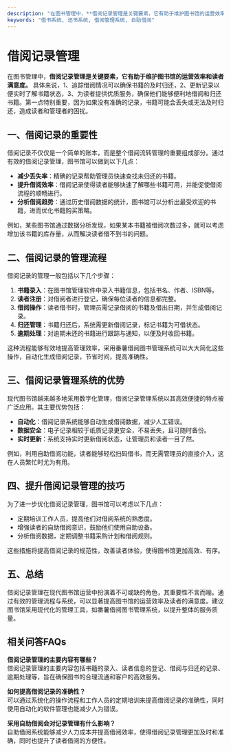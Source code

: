 ```yaml
---
description: "在图书管理中，**借阅记录管理是关键要素，它有助于维护图书馆的运营效率和读者满意度。** 具体来说，1、追踪借阅情况可以确保书籍的及时归还，2、更新记录以便实时了解书籍状态，3、为读者提供优质服务，确保他们能够便利地借阅和归还书籍。第一点特别重要，因为如果没有准确的记录，书籍可能会丢失或无法及时归还，造成读者和管理者的困扰。"
keywords: "借书系统, 还书系统, 借阅管理系统, 自助借阅"
---
```

# 借阅记录管理

在图书管理中，**借阅记录管理是关键要素，它有助于维护图书馆的运营效率和读者满意度。** 具体来说，1、追踪借阅情况可以确保书籍的及时归还，2、更新记录以便实时了解书籍状态，3、为读者提供优质服务，确保他们能够便利地借阅和归还书籍。第一点特别重要，因为如果没有准确的记录，书籍可能会丢失或无法及时归还，造成读者和管理者的困扰。

## **一、借阅记录的重要性**

借阅记录不仅仅是一个简单的账本，而是整个借阅流转管理的重要组成部分。通过有效的借阅记录管理，图书馆可以做到以下几点：

- **减少丢失率**：精确的记录帮助管理员快速查找未归还的书籍。
- **提升借阅效率**：借阅记录使得读者能够快速了解哪些书籍可用，并能促使借阅流程的顺畅进行。
- **分析借阅趋势**：通过历史借阅数据的统计，图书馆可以分析出最受欢迎的书籍，进而优化书籍购买策略。

例如，某些图书馆通过数据分析发现，如果某本书籍被借阅次数过多，就可以考虑增加该书籍的库存量，从而解决读者借不到书的问题。

## **二、借阅记录的管理流程**

借阅记录的管理一般包括以下几个步骤：

1. **书籍录入**：在图书馆管理软件中录入书籍信息，包括书名、作者、ISBN等。
2. **读者注册**：对借阅者进行登记，确保每位读者的信息都完整。
3. **借阅操作**：读者借书时，管理员需记录借阅的书籍及借出日期，并生成借阅记录。
4. **归还管理**：书籍归还后，系统需更新借阅记录，标记书籍为可借状态。
5. **逾期处理**：对逾期未还的书籍进行跟踪与通知，以便及时收回书籍。

这种流程能够有效地提高管理效率，采用番薯借阅图书管理系统可以大大简化这些操作，自动化生成借阅记录，节省时间，提高准确性。

## **三、借阅记录管理系统的优势**

现代图书馆越来越多地采用数字化管理，借阅记录管理系统以其高效便捷的特点被广泛应用。其主要优势包括：

- **自动化**：借阅记录系统能够自动生成借阅数据，减少人工错误。
- **数据安全**：电子记录相较于纸质记录更安全，不易丢失，且可随时备份。
- **实时更新**：系统支持实时更新借阅状态，让管理员和读者一目了然。

例如，利用自助借阅功能，读者能够轻松扫码借书，而无需管理员的直接介入，这在人员繁忙时尤为有用。

## **四、提升借阅记录管理的技巧**

为了进一步优化借阅记录管理，图书馆可以考虑以下几点：

- 定期培训工作人员，提高他们对借阅系统的熟悉度。
- 增强读者的自助借阅意识，鼓励他们使用自助设备。
- 分析借阅数据，定期调整书籍采购计划和借阅规则。

这些措施将提高借阅记录的规范性，改善读者体验，使得图书馆更加高效、有序。

## **五、总结**

借阅记录管理在现代图书馆运营中扮演着不可或缺的角色，其重要性不言而喻。通过有效的管理流程与系统，可以显著提高图书馆的运营效率及读者的满意度。建议图书馆采用现代化的管理工具，如番薯借阅图书管理系统，以提升整体的服务质量。

## 相关问答FAQs

**借阅记录管理的主要内容有哪些？**  
借阅记录管理的主要内容包括书籍的录入、读者信息的登记、借阅与归还的记录、逾期处理等，旨在确保图书的合理流通和客户的高效服务。

**如何提高借阅记录的准确性？**  
可以通过系统化的操作流程和工作人员的定期培训来提高借阅记录的准确性，同时使用自动化的软件管理也能减少人为错误。

**采用自助借阅会对记录管理有什么影响？**  
自助借阅系统能够减少人力成本并提高借阅效率，使得借阅记录管理更加及时和准确，同时也提升了读者借阅的方便性。

